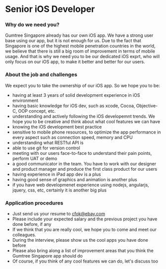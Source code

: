 # Senior iOS Developer

### Why do we need you?

Gumtree Singapore already has our own iOS app. We have a strong user base using our app, but it is not enough for us. Due to the fact that Singapore is one of the highest mobile penetration countries in the world, we believe that there is still a big room of improvement in terms of mobile usage. And that is why we need you to be our dedicated iOS exprt, who will only focus on our iOS app, to make it better and better for our users.

### About the job and challenges

We expect you to take the ownership of our iOS app. So we hope you to be:

* having at least 3 years of solid development experience in iOS environment
* having basic knowledge for iOS dev, such as xcode, Cocoa, Objective-C, OOP concept, etc.
* understanding and actively following the iOS developemnt trends. We hope you to be creative and think about what cool features we can have
* knowing the iOS development best practice
* sensitive to mobile phone resources, to optimize the app performance in every aspect such as connection speed, memory and CPU
* understanding what RESTful API is
* able to use git for version control
* meeting with our users face-to-face to understand their pain points, perform UAT or demo
* a good communicator in the team. You have to work with our designer and product manager and produce the first class product for our users
* having experience in iPad app dev is a plus
* having good sense of graphics and animation is another plus
* if you have web developmenet experience using nodejs, angularjs, jquery, css, etc, certainly it is another big plus

### Application procedures

* Just send us your resume to cfok@ebay.com
* Please include your expected salary and the previous project you have done before, if any
* If we think that you are really cool, we hope you to come and meet our colleagues. 
* During the interview, please show us the cool apps you have done before
* Please also bring along a list of improvement areas that you think the Gumtree Singapore app should do
* Of course, if you think of any cool features we can do, let's discuss too

